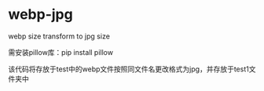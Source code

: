# webp-jpg
webp size transform to jpg size



需安装pillow库：pip install pillow






该代码将存放于test中的webp文件按照同文件名更改格式为jpg，并存放于test1文件夹中
